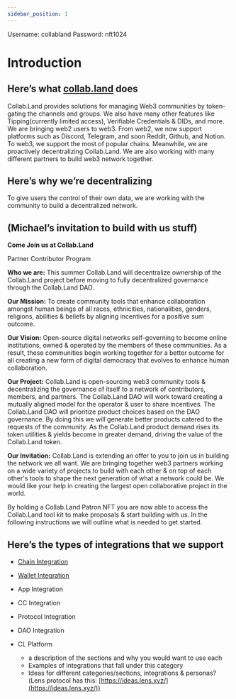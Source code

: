 ```yaml
---
sidebar_position: 1
---
```


Username: collabland
Password: nft1024

# Introduction

## Here’s what [collab.land](http://collab.land) does

Collab.Land provides solutions for managing Web3 communities by token-gating the channels and groups. We also have many other features like Tipping(currently limited access), Verifiable Credentials & DIDs, and more.
We are bringing web2 users to web3. From web2, we now support platforms such as Discord, Telegram, and soon Reddit, Github, and Notion. To web3, we support the most of popular chains. Meanwhile, we are proactively decentralizing Collab.Land. We are also working with many different partners to build web3 network together. 

## Here’s why we’re decentralizing

To give users the control of their own data, we are working with the community to build a decentralized network.

## (Michael’s invitation to build with us stuff)

**Come Join us at Collab.Land**

Partner Contributor Program

**Who we are:** 
This summer Collab.Land will decentralize ownership of the Collab.Land project before moving to fully decentralized governance through the Collab.Land DAO.

**Our Mission:**
To create community tools that enhance collaboration amongst human beings of all races, ethnicities, nationalities, genders, religions, abilities & beliefs by aligning incentives for a positive sum outcome.

**Our Vision:**
Open-source digital networks self-governing to become online institutions, owned & operated by the members of these communities.  As a result, these communities begin working together for a better outcome for all creating a new form of digital democracy that evolves to enhance human collaboration.

**Our Project:**
Collab.Land is open-sourcing web3 community tools & decentralizing the governance of itself to a network of contributors, members, and partners. The Collab.Land DAO will work toward creating a mutually aligned model for the operator & user to share incentives. The Collab.Land DAO will prioritize product choices based on the DAO governance. By doing this we will generate better products catered to the requests of the community. As the Collab.Land product demand rises its token utilities & yields become in greater demand, driving the value of the Collab.Land token.

**Our Invitation:**
Collab.Land is extending an offer to you to join us in building the network we all want. We are bringing together web3 partners working on a wide variety of projects to build with each other & on top of each other's tools to shape the next generation of what a network could be.  We would like your help in creating the largest open collaborative project in the world.

By holding a Collab.Land Patron NFT you are now able to access the Collab.Land tool kit to make proposals & start building with us. In the following instructions we will outline what is needed to get started.

## Here’s the types of integrations that we support
  - [Chain Integration](category/new-chain-integration)
  - [Wallet Integration](category/new-wallet-integration)
  - App Integration
  - CC Integration
  - Protocol Integration
  - DAO Integration
  - CL Platform

    - a description of the sections and why you would want to use each
    - Examples of integrations that fall under this category
    - Ideas for different categories/sections, integrations & personas?(Lens protocol has this: [https://ideas.lens.xyz/](https://ideas.lens.xyz/))
